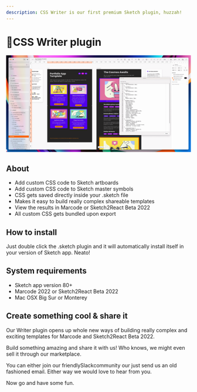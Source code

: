 ```yaml
---
description: CSS Writer is our first premium Sketch plugin, huzzah!
---
```


# 🔌CSS Writer plugin

![CSS Writer will speed up thangs, promise! Plus, you will having lots of fun 🎉](<../.gitbook/assets/image (4).png>)

## About

* Add custom CSS code to Sketch artboards
* Add custom CSS code to Sketch master symbols&#x20;
* CSS gets saved directly inside your .sketch file&#x20;
* Makes it easy to build really complex shareable templates
* View the results in Marcode or Sketch2React Beta 2022
* All custom CSS gets bundled upon export

## How to install

Just double click the .sketch plugin and it will automatically install itself in your version of Sketch app. Neato!



## System requirements

* Sketch app version 80+
* Marcode 2022 or Sketch2React Beta 2022
* Mac OSX Big Sur or Monterey

## Create something cool & share it

Our Writer plugin opens up whole new ways of building really complex and exciting templates for Marcode and Sketch2React Beta 2022.

Build something amazing and share it with us! Who knows, we might even sell it through our marketplace.

You can either join our friendlySlackcommunity our just send us an old fashioned email. Either way we would love to hear from you.

Now go and have some fun.

